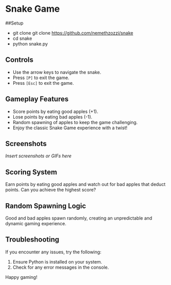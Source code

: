 # Snake Game

##Setup
- git clone git clone https://github.com/nemethzozzi/snake
- cd snake
- python snake.py

## Controls
- Use the arrow keys to navigate the snake.
- Press `[P]` to exit the game.
- Press `[Esc]` to exit the game.

## Gameplay Features
- Score points by eating good apples (+1).
- Lose points by eating bad apples (-1).
- Random spawning of apples to keep the game challenging.
- Enjoy the classic Snake Game experience with a twist!

## Screenshots

*Insert screenshots or GIFs here*

## Scoring System
Earn points by eating good apples and watch out for bad apples that deduct points. Can you achieve the highest score?

## Random Spawning Logic
Good and bad apples spawn randomly, creating an unpredictable and dynamic gaming experience.

## Troubleshooting
If you encounter any issues, try the following:

1. Ensure Python is installed on your system.
2. Check for any error messages in the console.


Happy gaming!
